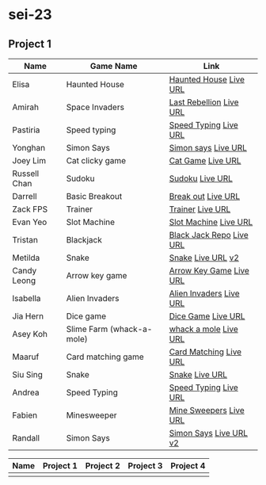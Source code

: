 # sei-23


## Project 1
| Name | Game Name | Link|
|------|------|------|
|Elisa	|Haunted House | [Haunted House](https://github.com/elisaes/sei23-project1-haunted-house) [Live URL](https://elisaes.github.io)
|Amirah	| Space Invaders |[Last Rebellion]() [Live URL](https://amirahsham01.github.io/proj1-last-rebellion/)|
|Pastiria	|Speed typing | [Speed Typing](https://github.com/cocotums/pasti-typinggame)	[Live URL](https://cocotums.github.io/pasti-typinggame/)|
|Yonghan	|Simon Says| [Simon says](https://github.com/yh-sg/sei-23-proj1)	[Live URL](https://yh-sg.github.io/) |
|Joey Lim	|Cat clicky game| [Cat Game](https://github.com/joeyqlim/pet-the-catto)	[Live URL](https://joeyqlim.github.io/pet-the-catto/)|
|Russell Chan	|Sudoku|[Sudoku](https://github.com/russellcxl/project-1-sei23)	[Live URL](https://russellcxl.github.io/project-1-sei23/)|
|Darrell	|Basic Breakout| [Break out](https://github.com/zeniethlily/SEI23-Project-1-Darrell)	[Live URL](https://zeniethlily.github.io/SEI23-Project-1-Darrell)|
|Zack	FPS |Trainer| [Trainer](https://github.com/zackSolidd/sei-ga-proj-1)	[Live URL](https://zacksolidd.github.io/sei-ga-proj-1/)|
|Evan Yeo	|Slot Machine|[Slot Machine](https://github.com/Evan-Yeo/Evan-P1-GA-slots)	[Live URL](https://evan-yeo.github.io/Evan-P1-GA-slots/)|
|Tristan	|Blackjack| [Black Jack Repo](https://github.com/tristan-calleja/sei23-project1-blackjack)	[Live URL](https://tristan-calleja.github.io/sei23-project1-blackjack/)|
|Metilda	|Snake| [Snake](https://github.com/metildachee/snakie#snakie)	[Live URL](https://metildachee.github.io/snakie) [v2](https://snakie.herokuapp.com/)|
|Candy Leong | Arrow key game| [Arrow Key Game](https://github.com/mrsweet5/arrowkeygame)	[Live URL](https://mrsweet5.github.io/arrowkeygame/)|
|Isabella	|Alien Invaders|[Alien Invaders](https://github.com/izzycsy/proj1-alienInvaders)	[Live URL](https://izzycsy.github.io/proj1-alienInvaders/)|
|Jia Hern	|Dice game| [Dice Game](https://github.com/jia-hern/dice-a-game)	[Live URL](https://jia-hern.github.io/dice-a-game/)|
|Asey Koh	|Slime Farm (whack-a-mole)| [whack a mole](https://github.com/akjw/Slime-Farm)	[Live URL](https://akjw.github.io/Slime-Farm)|
|Maaruf	|Card matching game|[Card Matching](https://github.com/Maaruf199/sei23-proj1)	[Live URL](https://maaruf199.github.io/sei23-proj1/)|
|Siu Sing	|Snake| [Snake](https://github.com/siu-sing/snake)	[Live URL](https://siu-sing.github.io/snake/)|
|Andrea	|Speed Typing| [Speed Typing](https://github.com/andicodetrf/ProjectOne_JustMyType)	[Live URL](https://andicodetrf.github.io/ProjectOne_JustMyType/)|
|Fabien	|Minesweeper| [Mine Sweepers](https://github.com/fabienlimzk/sei23-project-one-minesweeper)	[Live URL](https://fabienlimzk.github.io/sei23-project-one-minesweeper/)|
|Randall|	Simon Says| [Simon Says](https://github.com/randallalala/Pattern-Matching)	[Live URL](https://randallalala.github.io/Pattern-Matching/) [v2](https://randallalala.github.io/Pattern-Matching-v2/)|





| Name | Project 1 | Project 2 | Project 3 | Project 4 |
| ---- | --------- |---------- | --------- | --------- |
|||||
